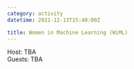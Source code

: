 ```yaml
---
category: activity
datetime: 2021-12-13T15:40:00Z

title: Women in Machine Learning (WiML)
---
```


Host: TBA  
Guests: TBA
